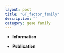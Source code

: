 ```yaml
---
layout: post
title: "GT_factor_family"
description: ""
category: gene family
---
```


* **Information**  

* **Publication**  


